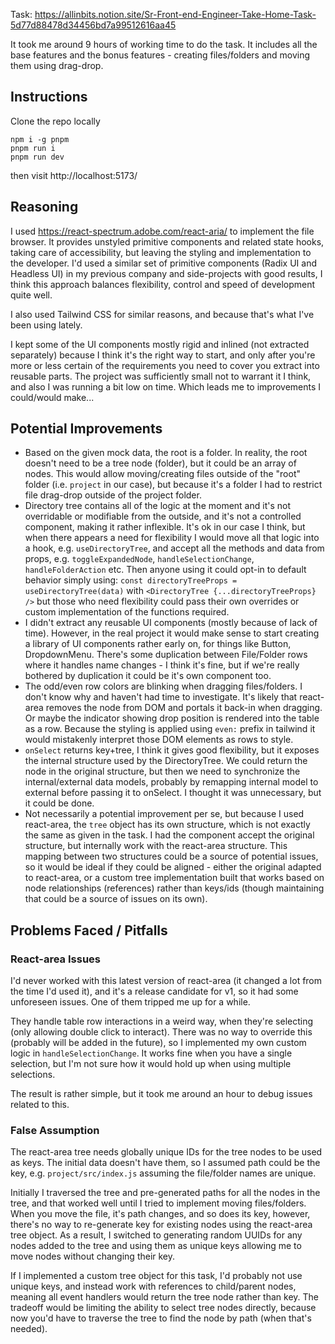 Task: https://allinbits.notion.site/Sr-Front-end-Engineer-Take-Home-Task-5d77d88478d34456bd7a99512616aa45

It took me around 9 hours of working time to do the task. It includes all the base features and the bonus features - creating files/folders and moving them using drag-drop.

## Instructions

Clone the repo locally

```
npm i -g pnpm
pnpm run i
pnpm run dev
```

then visit http://localhost:5173/

## Reasoning

I used https://react-spectrum.adobe.com/react-aria/ to implement the file browser. It provides unstyled primitive components and related state hooks, taking care of accessibility, but leaving the styling and implementation to the developer. I'd used a similar set of primitive components (Radix UI and Headless UI) in my previous company and side-projects with good results, I think this approach balances flexibility, control and speed of development quite well.

I also used Tailwind CSS for similar reasons, and because that's what I've been using lately.

I kept some of the UI components mostly rigid and inlined (not extracted separately) because I think it's the right way to start, and only after you're more or less certain of the requirements you need to cover you extract into reusable parts. The project was sufficiently small not to warrant it I think, and also I was running a bit low on time. Which leads me to improvements I could/would make...

## Potential Improvements

- Based on the given mock data, the root is a folder. In reality, the root doesn't need to be a tree node (folder), but it could be an array of nodes. This would allow moving/creating files outside of the "root" folder (i.e. `project` in our case), but because it's a folder I had to restrict file drag-drop outside of the project folder.
- Directory tree contains all of the logic at the moment and it's not overridable or modifiable from the outside, and it's not a controlled component, making it rather inflexible. It's ok in our case I think, but when there appears a need for flexibility I would move all that logic into a hook, e.g. `useDirectoryTree`, and accept all the methods and data from props, e.g. `toggleExpandedNode`, `handleSelectionChange`, `handleFolderAction` etc. Then anyone using it could opt-in to default behavior simply using: `const directoryTreeProps = useDirectoryTree(data)` with `<DirectoryTree {...directoryTreeProps} />` but those who need flexibility could pass their own overrides or custom implementation of the functions required.
- I didn't extract any reusable UI components (mostly because of lack of time). However, in the real project it would make sense to start creating a library of UI components rather early on, for things like Button, DropdownMenu. There's some duplication between File/Folder rows where it handles name changes - I think it's fine, but if we're really bothered by duplication it could be it's own component too.
- The odd/even row colors are blinking when dragging files/folders. I don't know why and haven't had time to investigate. It's likely that react-area removes the node from DOM and portals it back-in when dragging. Or maybe the indicator showing drop position is rendered into the table as a row. Because the styling is applied using `even:` prefix in tailwind it would mistakenly interpret those DOM elements as rows to style.
- `onSelect` returns key+tree, I think it gives good flexibility, but it exposes the internal structure used by the DirectoryTree. We could return the node in the original structure, but then we need to synchronize the internal/external data models, probably by remapping internal model to external before passing it to onSelect. I thought it was unnecessary, but it could be done.
- Not necessarily a potential improvement per se, but because I used react-area, the `tree` object has its own structure, which is not exactly the same as given in the task. I had the component accept the original structure, but internally work with the react-area structure. This mapping between two structures could be a source of potential issues, so it would be ideal if they could be aligned - either the original adapted to react-area, or a custom tree implementation built that works based on node relationships (references) rather than keys/ids (though maintaining that could be a source of issues on its own).

## Problems Faced / Pitfalls

### React-area Issues

I'd never worked with this latest version of react-area (it changed a lot from the time I'd used it), and it's a release candidate for v1, so it had some unforeseen issues. One of them tripped me up for a while.

They handle table row interactions in a weird way, when they're selecting (only allowing double click to interact). There was no way to override this (probably will be added in the future), so I implemented my own custom logic in `handleSelectionChange`. It works fine when you have a single selection, but I'm not sure how it would hold up when using multiple selections.

The result is rather simple, but it took me around an hour to debug issues related to this.

### False Assumption

The react-area tree needs globally unique IDs for the tree nodes to be used as keys. The initial data doesn't have them, so I assumed path could be the key, e.g. `project/src/index.js` assuming the file/folder names are unique.

Initially I traversed the tree and pre-generated paths for all the nodes in the tree, and that worked well until I tried to implement moving files/folders. When you move the file, it's path changes, and so does its key, however, there's no way to re-generate key for existing nodes using the react-area tree object. As a result, I switched to generating random UUIDs for any nodes added to the tree and using them as unique keys allowing me to move nodes without changing their key.

If I implemented a custom tree object for this task, I'd probably not use unique keys, and instead work with references to child/parent nodes, meaning all event handlers would return the tree node rather than key. The tradeoff would be limiting the ability to select tree nodes directly, because now you'd have to traverse the tree to find the node by path (when that's needed).
